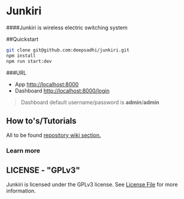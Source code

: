 Junkiri
=======
####Junkiri is wireless electric switching system

##Quickstart

```bash
git clone git@github.com:deepsadhi/junkiri.git
npm install
npm run start:dev
```

###URL
- App [http://localhost:8000](http://localhost:8000)
- Dashboard [http://localhost:8000/login](http://localhost:8000/login)
> Dashboard default username/password is **admin**/**admin**

## How to's/Tutorials

All to be found [repository wiki section.](https://github.com/deepsadhi/junkiri/wiki)

### Learn more

[](Blog)

## LICENSE - "GPLv3"
Junkiri is licensed under the GPLv3 license. See [License File](https://github.com/deepsadhi/junkiri/blob/master/LICENSE) for more information.

